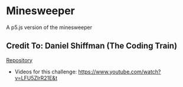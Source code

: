 # Minesweeper

A p5.js version of the minesweeper

## Credit To: Daniel Shiffman (The Coding Train)
[Repository](https://github.com/CodingTrain/Rainbow-Code/tree/master/CodingChallenges/CC_71_minesweeper)

* Videos for this challenge: https://www.youtube.com/watch?v=LFU5ZlrR21E&t